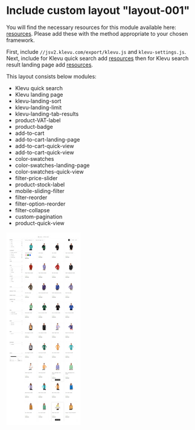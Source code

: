 # Include custom layout "layout-001" 

You will find the necessary resources for this module available here:
[resources](/layout/layout-001/resources). Please add these with the
method appropriate to your chosen framework. 

First, include `//jsv2.klevu.com/export/klevu.js` and `klevu-settings.js`.
Next, include for Klevu quick search add [resources](/layout/layout-001/resources/quick)
then for Klevu search result landing page add [resources](/layout/layout-001/resources/landing).

This layout consists below modules:
- Klevu quick search
- Klevu landing page
- klevu-landing-sort
- klevu-landing-limit
- klevu-landing-tab-results
- product-VAT-label
- product-badge
- add-to-cart
- add-to-cart-landing-page
- add-to-cart-quick-view
- add-to-cart-quick-view
- color-swatches
- color-swatches-landing-page
- color-swatches-quick-view
- filter-price-slider
- product-stock-label
- mobile-sliding-filter
- filter-reorder
- filter-option-reorder
- filter-collapse
- custom-pagination
- product-quick-view

![layout-001](/layout/layout-001/images/image001.jpg)

